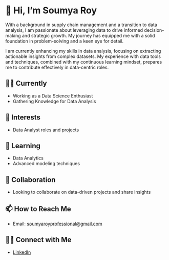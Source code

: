 # 👋 Hi, I’m Soumya Roy

With a background in supply chain management and a transition to data analysis, I am passionate about leveraging data to drive informed decision-making and strategic growth. My journey has equipped me with a solid foundation in problem-solving and a keen eye for detail.

I am currently enhancing my skills in data analysis, focusing on extracting actionable insights from complex datasets. My experience with data tools and techniques, combined with my continuous learning mindset, prepares me to contribute effectively in data-centric roles.

## 👨‍💻 Currently
- Working as a Data Science Enthusiast
- Gathering Knowledge for Data Analysis

## 👀 Interests
- Data Analyst roles and projects

## 🌱 Learning
- Data Analytics
- Advanced modeling techniques

## 💞️ Collaboration
- Looking to collaborate on data-driven projects and share insights

## 📫 How to Reach Me
- Email: [soumyaroyprofessional@gmail.com](mailto:soumyaroyprofessional@gmail.com)

## 👩‍💻 Connect with Me
- [LinkedIn](https://www.linkedin.com/in/connectsoumyaroy/)
